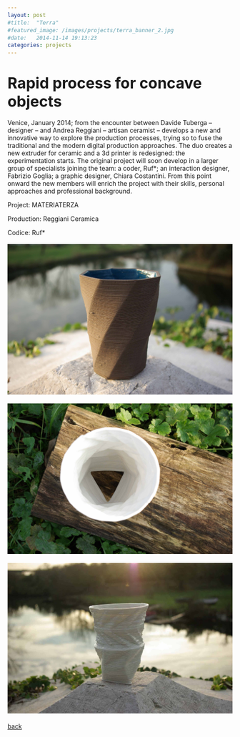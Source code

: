 ```yaml
---
layout: post
#title:  "Terra"
#featured_image: /images/projects/terra_banner_2.jpg
#date:   2014-11-14 19:13:23
categories: projects
---
```


<!--Il progetto Terra nasce come sperimentazione su processi di stampa 3D applicati alla ceramica.  
Grazie alla collaborazione con un artigiano del settore viene costruita una macchina che è in grado di estrudere argilla, iniziando così un intenso periodo di prova e di raffinamento del processo.  
Nel frattempo prende corpo l’idea di creare una piccola produzione utilizzando due terre, rossa e nera. Lo stesso software per disegnare le forme degli artefatti è stato progettato appositamente per questa serie e permette che ogni pezzo risulti unico nel suo genere, essendo il risultato sia di una serie di variabili matematiche/digitali che di variabili fisiche/materiche.-->

<h1><big>Rapid process for concave objects</big></h1>  

Venice, January 2014; from the encounter between Davide Tuberga – designer – and Andrea Reggiani – artisan ceramist – develops a new and innovative way to explore the production processes, trying so to fuse the traditional and the modern digital production approaches.
The duo creates a new extruder for ceramic and a  3d printer is redesigned: the experimentation starts.
The original project will soon develop in a larger group of specialists joining the team: a coder, Ruf*; an interaction designer, Fabrizio Goglia; a graphic designer, Chiara Costantini.
From this point onward the new members will enrich the project with their skills, personal approaches and professional background.

Project: MATERIATERZA  

Production: Reggiani Ceramica

Codice: Ruf*
<br>
<br>
![Alt text](/images/projects/terra4.jpg)
<br>
<br>
![Alt text](/images/projects/terra3.jpg)
<br>
<br>
![Alt text](/images/contact_foto_very-very-low.jpg)
<br>
<br>
<a href="http://materiaterza.com">back</a>
